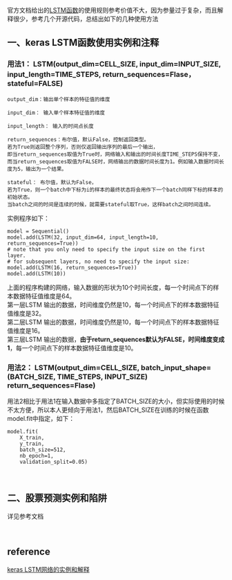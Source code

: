官方文档给出的[LSTM函数](https://keras.io/zh/layers/recurrent/#lstm)的使用规则参考价值不大，因为参量过于复杂，而且解释很少，参考几个开源代码，总结出如下的几种使用方法
## 一、keras LSTM函数使用实例和注释
### 用法1： LSTM(output_dim=CELL_SIZE, input_dim=INPUT_SIZE, input_length=TIME_STEPS, return_sequences=Flase，stateful=FALSE)
```
output_dim：输出单个样本的特征值的维度

input_dim： 输入单个样本特征值的维度

input_length： 输入的时间点长度

return_sequences：布尔值，默认False，控制返回类型。
若为True则返回整个序列，否则仅返回输出序列的最后一个输出，
即当return_sequences取值为True时，网络输入和输出的时间长度TIME_STEPS保持不变，
而当return_sequences取值为FALSE时，网络输出的数据时间长度为1。例如输入数据时间长度为5，输出为一个结果。

stateful： 布尔值，默认为False，
若为True，则一个batch中下标为i的样本的最终状态将会用作下一个batch同样下标的样本的初始状态。
当batch之间的时间是连续的时候，就需要stateful取True，这样batch之间时间连续。
```
实例程序如下：
```
model = Sequential()
model.add(LSTM(32, input_dim=64, input_length=10, return_sequences=True))
# note that you only need to specify the input size on the first layer.
# for subsequent layers, no need to specify the input size:
model.add(LSTM(16, return_sequences=True))
model.add(LSTM(10))
```
上面的程序构建的网络，输入数据的形状为10个时间长度，每一个时间点下的样本数据特征值维度是64。   
第一层LSTM 输出的数据，时间维度仍然是10，每一个时间点下的样本数据特征值维度是32。   
第二层LSTM 输出的数据，时间维度仍然是10，每一个时间点下的样本数据特征值维度是16。   
第三层LSTM 输出的数据，**由于return_sequences默认为FALSE，时间维度变成1**，每一个时间点下的样本数据特征值维度是10。

### 用法2： LSTM(output_dim=CELL_SIZE, batch_input_shape=(BATCH_SIZE, TIME_STEPS, INPUT_SIZE) return_sequences=Flase)
用法2相比于用法1在输入数据中多指定了BATCH_SIZE的大小，但实际使用的时候不太方便，所以本人更倾向于用法1，然后BATCH_SIZE在训练的时候在函数model.fit中指定，如下：
```
model.fit(
    X_train,
    y_train,
    batch_size=512,
    nb_epoch=1,
    validation_split=0.05)
```


&nbsp;
## 二、股票预测实例和陷阱
详见参考文档

&nbsp; 
## reference
[keras LSTM网络的实例和解释](https://blog.csdn.net/yangyuwen_yang/article/details/82218100)
